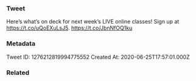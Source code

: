 ### Tweet
Here’s what’s on deck for next week’s LIVE online classes! Sign up at https://t.co/uQoEXuLsJ5. https://t.co/JbnNfOQ1ku

### Metadata
Tweet ID: 1276212819994775552
Created At: 2020-06-25T17:57:01.000Z

### Related


